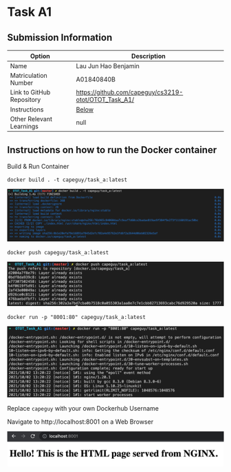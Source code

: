 # Task A1
## Submission Information

| Option | Description |
| ------ | ----------- |
| Name   | Lau Jun Hao Benjamin |
| Matriculation Number | A01840840B |
| Link to GitHub Repository | https://github.com/capeguy/cs3219-otot/OTOT_Task_A1/ |
| Instructions | [Below](#foo) |
| Other Relevant Learnings | null |

## Instructions on how to run the Docker container
Build & Run Container
        
    docker build . -t capeguy/task_a:latest

![Running of Docker Build](images/a1.1.png)

    docker push capeguy/task_a:latest 

![Running of Docker Push](images/a1.2.png)

    docker run -p "8001:80" capeguy/task_a:latest

![Running of Docker Run](images/a1.3.png)
    
Replace `capeguy` with your own Dockerhub Username

Navigate to http://localhost:8001 on a Web Browser

![Opening in Web Browser](images/a1.4.png)